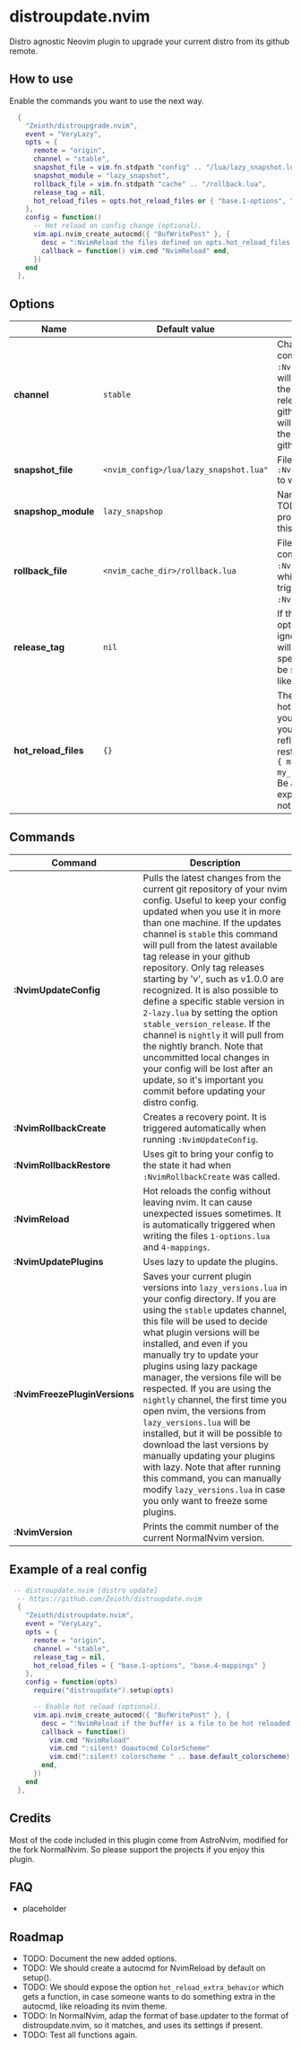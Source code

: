 # distroupdate.nvim
Distro agnostic Neovim plugin to upgrade your current distro from its github remote.

## How to use
Enable the commands you want to use the next way.

```lua
  {
    "Zeioth/distroupgrade.nvim",
    event = "VeryLazy",
    opts = {
      remote = "origin",
      channel = "stable",
      snapshot_file = vim.fn.stdpath "config" .. "/lua/lazy_snapshot.lua",
      snapshot_module = "lazy_snapshot",
      rollback_file = vim.fn.stdpath "cache" .. "/rollback.lua",
      release_tag = nil,
      hot_reload_files = opts.hot_reload_files or { "base.1-options", "base.4-mappings" }
    },
    config = function()
      -- Hot reload on config change (optional).
      vim.api.nvim_create_autocmd({ "BufWritePost" }, {
        desc = ":NvimReload the files defined on opts.hot_reload_files on write.",
        callback = function() vim.cmd "NvimReload" end,
      })
    end
  },
```

## Options

|  Name               | Default value |Description                             |
|---------------------|---------------|----------------------------------------|
| **channel** | `stable` | Channel used by the command `:NvimUpdateConfig`. `stable` will update the distro from the latest available released version of your github repository. `nightly` will update the distro from the main branch of your github repository.
| **snapshot_file** | `<nvim_config>/lua/lazy_snapshot.lua"` | File used by the command `:NvimFreezePluginVersions` to write the plugins. 
| **snapshop_module** | `lazy_snapshop` | Name of the snapshot_file. TODO: We could programatically remove this option. |
| **rollback_file** | `<nvim_cache_dir>/rollback.lua` | File created by the command `:NvimRollbackCreate`, which is autocamically trigerred by `:NvimUpdateConfig`. |
| **release_tag** | `nil` | If this option is setted, the option `channel` will be ignored, and the updater will use release you specify. The format must be semantic versioning, like: `v1.0`. |
| **hot_reload_files** | `{}` | The files included, will be hot reloaded, every time you write them. This way you can see the changes reflected without having to restart nvim. For example: `{ my_nvim_opts_file, my_nvim_mappings_file}`. Be aware this feature is experimental, and might not work in all cases yet. |

## Commands

|  Command            | Description                             |
|---------------------|-----------------------------------------|
| **:NvimUpdateConfig** | Pulls the latest changes from the current git repository of your nvim config. Useful to keep your config updated when you use it in more than one machine. If the updates channel is `stable` this command will pull from the latest available tag release in your github repository. Only tag releases starting by 'v', such as v1.0.0 are recognized. It is also possible to define a specific stable version in `2-lazy.lua` by setting the option `stable_version_release`. If the channel is `nightly` it will pull from the nightly branch. Note that uncommitted local changes in your config will be lost after an update, so it's important you commit before updating your distro config. |
| **:NvimRollbackCreate** | Creates a recovery point. It is triggered automatically when running `:NvimUpdateConfig`. |
| **:NvimRollbackRestore** | Uses git to bring your config to the state it had when `:NvimRollbackCreate` was called. |
| **:NvimReload** | Hot reloads the config without leaving nvim. It can cause unexpected issues sometimes. It is automatically triggered when writing the files `1-options.lua` and `4-mappings`. |
| **:NvimUpdatePlugins** | Uses lazy to update the plugins. |
| **:NvimFreezePluginVersions** | Saves your current plugin versions into `lazy_versions.lua` in your config directory. If you are using the `stable` updates channel, this file will be used to decide what plugin versions will be installed, and even if you manually try to update your plugins using lazy package manager, the versions file will be respected. If you are using the `nightly` channel, the first time you open nvim, the versions from `lazy_versions.lua` will be installed, but it will be possible to download the last versions by manually updating your plugins with lazy. Note that after running this command, you can manually modify `lazy_versions.lua` in case you only want to freeze some plugins. |
| **:NvimVersion** | Prints the commit number of the current NormalNvim version. |

## Example of a real config

```lua
 -- distroupdate.nvim [distro update]
  -- https://github.com/Zeioth/distroupdate.nvim
  {
    "Zeioth/distroupdate.nvim",
    event = "VeryLazy",
    opts = {
      remote = "origin",
      channel = "stable",
      release_tag = nil,
      hot_reload_files = { "base.1-options", "base.4-mappings" }
    },
    config = function(opts)
      require("distroupdate").setup(opts)

      -- Enable hot reload (optional).
      vim.api.nvim_create_autocmd({ "BufWritePost" }, {
        desc = ":NvimReload if the buffer is a file to be hot reloaded.",
        callback = function()
          vim.cmd "NvimReload"                                               -- Reload files in opts.hot_reload_files
          vim.cmd ":silent! doautocmd ColorScheme"                           -- Also for heirline colorscheme
          vim.cmd(":silent! colorscheme " .. base.default_colorscheme)       -- Also for nvim colorscheme
        end,
      })
    end
  },
```

## Credits
Most of the code included in this plugin come from AstroNvim, modified for the fork NormalNvim. So please support the projects if you enjoy this plugin.

## FAQ
* placeholder

## Roadmap
* TODO: Document the new added options.
* TODO: We should create a autocmd for NvimReload by default on setup().
* TODO: We should expose the option `hot_reload_extra_behavior` which gets a function, in case someone wants to do something extra in the autocmd, like reloading its nvim theme.
* TODO: In NormalNvim, adap the format of base.updater to the format of distroupdate.nvim, so it matches, and uses its settings if present.
* TODO: Test all functions again.
